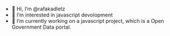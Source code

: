 - 👋 Hi, I’m @rafakadletz
- 👀 I’m interested in javascript devolopment 
- 🌱 I’m currently working on a javascript project, which is a Open Government Data portal.


<!---
rafakadletz/rafakadletz is a ✨ special ✨ repository because its `README.md` (this file) appears on your GitHub profile.
You can click the Preview link to take a look at your changes.
--->
